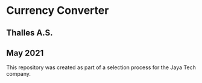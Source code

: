 # Currency Converter
## Thalles A.S.
## May 2021

This repository was created as part of a selection process for the Jaya Tech company.
